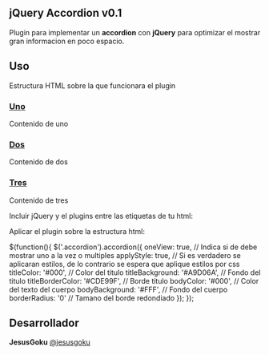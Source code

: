 ## jQuery Accordion v0.1

Plugin para implementar un __accordion__ con __jQuery__ para optimizar el mostrar gran informacion en poco espacio.

## Uso

Estructura HTML sobre la que funcionara el plugin

<div class="accordion">
	<h3><a href="#">Uno</a></h3>
	<div>Contenido de uno</div>
	<h3><a href="#">Dos</a></h3>
	<div>Contenido de dos</div>
	<h3><a href="#">Tres</a></h3>
	<div>Contenido de tres</div>
</div><!-- /.accordion -->

Incluir jQuery y el plugins entre las etiquetas <head> de tu html:

<script type="text/javascript" src="jquery-1.7.1.min.js"></script>
<script type="text/javascript" src="jquery.accordion-v0.1.min.js"></script>

Aplicar el plugin sobre la estructura html:

$(function(){
	$('.accordion').accordion({
		oneView: true, // Indica si de debe mostrar uno a la vez o multiples
		applyStyle: true, // Si es verdadero se aplicaran estilos, de lo contrario se espera que aplique estilos por css
		titleColor: '#000', // Color del titulo
		titleBackground: '#A9D06A', // Fondo del titulo
		titleBorderColor: '#CDE99F', // Borde titulo
		bodyColor: '#000', // Color del texto del cuerpo
		bodyBackground: '#FFF', // Fondo del cuerpo
		borderRadius: '0' // Tamano del borde redondiado
	});
});

## Desarrollador

__JesusGoku__ [@jesusgoku](http://twitter.com/jesusgoku)